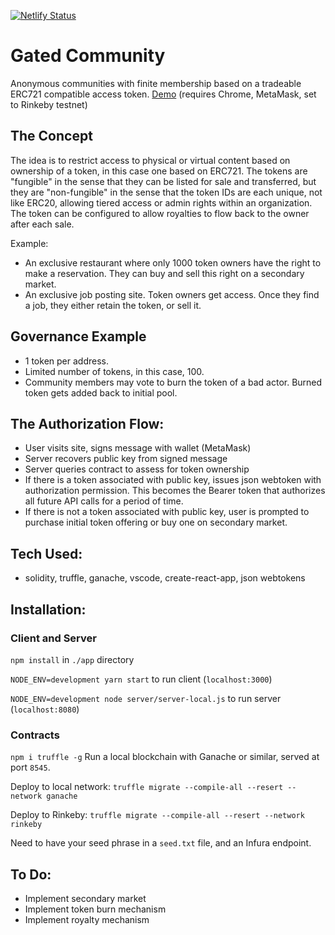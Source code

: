 
[![Netlify Status](https://api.netlify.com/api/v1/badges/e53034de-5dd9-4845-bac8-d7976b490e50/deploy-status)](https://app.netlify.com/sites/gatedcommunity/deploys)

# Gated Community
Anonymous communities with finite membership based on a tradeable ERC721 compatible access token. 
[Demo](https://gatedcommunity.netlify.app) (requires Chrome, MetaMask, set to Rinkeby testnet)

## The Concept
The idea is to restrict access to physical or virtual content based on ownership of a token, in this case one based on ERC721. The tokens are "fungible" in the sense that they  can be listed for sale and transferred, but they are "non-fungible" in the sense that the token IDs are each unique, not like ERC20, allowing tiered access or admin rights within an organization. The token can be configured to allow royalties to flow back to the owner after each sale.

Example:
- An exclusive restaurant where only 1000 token owners have the right to make a reservation. They can buy and sell this right on a secondary market. 
- An exclusive job posting site. Token owners get access. Once they find a job, they either retain the token, or sell it. 

## Governance Example
- 1 token per address. 
- Limited number of tokens, in this case, 100. 
- Community members may vote to burn the token of a bad actor. Burned token gets added back to initial pool.

## The Authorization Flow:
- User visits site, signs message with wallet (MetaMask)
- Server recovers public key from signed message
- Server queries contract to assess for token ownership
- If there is a token associated with public key, issues json webtoken with authorization permission. This becomes the Bearer token that authorizes all future API calls for a period of time. 
- If there is not a token associated with public key, user is prompted to purchase initial token offering or buy one on secondary market. 

## Tech Used:
- solidity, truffle, ganache, vscode, create-react-app, json webtokens

## Installation:

### Client and Server
`npm install` in `./app` directory

`NODE_ENV=development yarn start` to run client (`localhost:3000`)

`NODE_ENV=development node server/server-local.js` to run server (`localhost:8080`)

### Contracts
`npm i truffle -g`
Run a local blockchain with Ganache or similar, served at port `8545`. 

Deploy to local network: 
`truffle migrate --compile-all --resert --network ganache`

Deploy to Rinkeby:
`truffle migrate --compile-all --resert --network rinkeby`

Need to have your seed phrase in a `seed.txt` file, and an Infura endpoint.

## To Do:

- Implement secondary market
- Implement token burn mechanism
- Implement royalty mechanism
